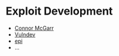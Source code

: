 # Exploit Development

- [Connor McGarr](https://connormcgarr.github.io/)
- [Vulndev](https://vulndev.io/)
- [epi](https://epi052.gitlab.io/notes-to-self/blog/)
- ...
